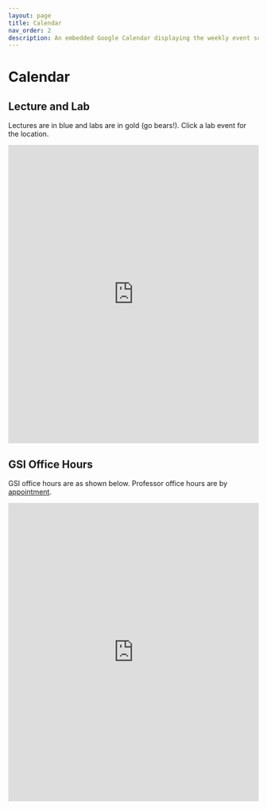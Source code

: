 ```yaml
---
layout: page
title: Calendar
nav_order: 2
description: An embedded Google Calendar displaying the weekly event schedule.
---
```


# Calendar

## Lecture and Lab

Lectures are in blue and labs are in gold (go bears!). Click a lab event for the location.

<iframe src="https://calendar.google.com/calendar/embed?src=berkeley.edu_j0pk33mc0fdtbmk84cfu999d6g%40group.calendar.google.com&color=%23AB8B00&mode=WEEK&title=%20&ctz=America%2FLos_Angeles&src=berkeley.edu_6alqks57s8fr5817tn08cn53gk%40group.calendar.google.com&color=%23060D5E&ctz=America%2FLos_Angeles" style="border: none; width: 100%; height: 600px;" frameborder="0" scrolling="no"></iframe>

## GSI Office Hours

GSI office hours are as shown below. Professor office hours are by [appointment](https://mi-suk.youcanbook.me/).

<iframe src="https://calendar.google.com/calendar/embed?src=berkeley.edu_sv89st590ofq6ftk4buj7agi2g%40group.calendar.google.com&color=%230D7813&mode=WEEK&title=%20&ctz=America%2FLos_Angeles" style="border: none; width: 100%; height: 600px;" frameborder="0" scrolling="no"></iframe>

